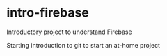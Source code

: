 # intro-firebase

Introductory project to understand Firebase

Starting introduction to git to start an at-home project
